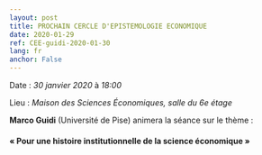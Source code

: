 ```yaml
---
layout: post
title: PROCHAIN CERCLE D'EPISTEMOLOGIE ECONOMIQUE
date: 2020-01-29
ref: CEE-guidi-2020-01-30
lang: fr
anchor: False
---
```


<i class="fas fa-table"></i> Date : _30 janvier 2020_ à _18:00_

<i class="fas fa-map-marked"></i> Lieu : _Maison des Sciences Économiques, salle du 6e étage_

**Marco Guidi** (Université de Pise) animera la séance sur le thème :

#### « Pour une histoire institutionnelle de la science économique »
